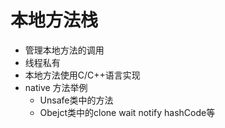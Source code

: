 # 本地方法栈

+ 管理本地方法的调用
+ 线程私有
+ 本地方法使用C/C++语言实现
+ native 方法举例
    + Unsafe类中的方法
    + Obejct类中的clone wait notify hashCode等